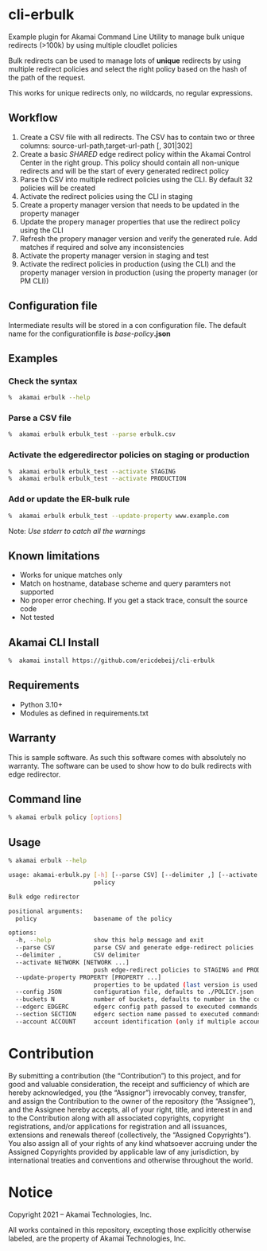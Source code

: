 # cli-erbulk
Example plugin for Akamai Command Line Utility to manage bulk unique redirects (>100k) by using multiple cloudlet policies

Bulk redirects can be used to manage lots of **unique** redirects by using multiple redirect policies and select the right policy based on the hash of the path of the request.

This works for unique redirects only, no wildcards, no regular expressions.

## Workflow
1. Create a CSV file with all redirects. The CSV has to contain two or three columns: source-url-path,target-url-path [, 301|302]
2.  Create a basic _SHARED_ edge redirect policy within the Akamai Control Center in the right group. This policy should contain all non-unique redirects and will be the start of every generated redirect policy
3. Parse th CSV into multiple redirect policies using the CLI. By default 32 policies will be created
4. Activate the redirect policies using the CLI in staging
5. Create a property manager version that needs to be updated in the property manager
6. Update the propery manager properties that use the redirect policy using the CLI
7. Refresh the propery manager version and verify the generated rule. Add matches if required and solve any inconsistencies
7. Activate the property manager version in staging and test
8. Activate the redirect policies in production (using the CLI) and the property manager version in production (using the property manager (or PM CLI))

## Configuration file
Intermediate results will be stored in a con configuration file. The default name for the configurationfile is _base-policy_**.json**

## Examples

### Check the syntax
```bash
%  akamai erbulk --help
```

### Parse a CSV file
```bash
%  akamai erbulk erbulk_test --parse erbulk.csv 
```

### Activate the edgeredirector policies on staging or production
```bash
%  akamai erbulk erbulk_test --activate STAGING
%  akamai erbulk erbulk_test --activate PRODUCTION
```

### Add or update the ER-bulk rule 
```bash
%  akamai erbulk erbulk_test --update-property www.example.com
```
Note: _Use stderr to catch all the warnings_

## Known limitations
- Works for unique matches only
- Match on hostname, database scheme and query paramters not supported
- No proper error cheching. If you get a stack trace, consult the source code
- Not tested 

## Akamai CLI Install
```bash
%  akamai install https://github.com/ericdebeij/cli-erbulk
```

## Requirements
* Python 3.10+
* Modules as defined in requirements.txt

## Warranty
This is sample software. As such this software comes with absolutely no warranty. The software can be used to show how to do bulk redirects with edge redirector.

## Command line
```bash
% akamai erbulk policy [options]
```

## Usage
```bash
% akamai erbulk --help

usage: akamai-erbulk.py [-h] [--parse CSV] [--delimiter ,] [--activate NETWORK [NETWORK ...]] [--update-property PROPERTY [PROPERTY ...]] [--config JSON] [--buckets N] [--edgerc EDGERC] [--section SECTION] [--account ACCOUNT]
                        policy

Bulk edge redirector

positional arguments:
  policy                basename of the policy

options:
  -h, --help            show this help message and exit
  --parse CSV           parse CSV and generate edge-redirect policies
  --delimiter ,         CSV delimiter
  --activate NETWORK [NETWORK ...]
                        push edge-redirect policies to STAGING and PRODUCTION
  --update-property PROPERTY [PROPERTY ...]
                        properties to be updated (last version is used and should be editable)
  --config JSON         configuration file, defaults to ./POLICY.json
  --buckets N           number of buckets, defaults to number in the config or 32
  --edgerc EDGERC       edgerc config path passed to executed commands, defaults to ~/.edgerc
  --section SECTION     edgerc section name passed to executed commands, defaults to 'default'
  --account ACCOUNT     account identification (only if multiple accounts can be used)
```

# Contribution

By submitting a contribution (the “Contribution”) to this project, and for good and valuable consideration, the receipt and sufficiency of which are hereby acknowledged, you (the “Assignor”) irrevocably convey, transfer, and assign the Contribution to the owner of the repository (the “Assignee”), and the Assignee hereby accepts, all of your right, title, and interest in and to the Contribution along with all associated copyrights, copyright registrations, and/or applications for registration and all issuances, extensions and renewals thereof (collectively, the “Assigned Copyrights”). You also assign all of your rights of any kind whatsoever accruing under the Assigned Copyrights provided by applicable law of any jurisdiction, by international treaties and conventions and otherwise throughout the world. 

# Notice

Copyright 2021 – Akamai Technologies, Inc.
 
All works contained in this repository, excepting those explicitly otherwise labeled, are the property of Akamai Technologies, Inc.

